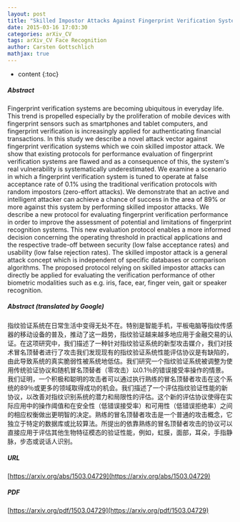 ```yaml
---
layout: post
title: "Skilled Impostor Attacks Against Fingerprint Verification Systems And Its Remedy"
date: 2015-03-16 17:03:30
categories: arXiv_CV
tags: arXiv_CV Face Recognition
author: Carsten Gottschlich
mathjax: true
---
```


* content
{:toc}

##### Abstract
Fingerprint verification systems are becoming ubiquitous in everyday life. This trend is propelled especially by the proliferation of mobile devices with fingerprint sensors such as smartphones and tablet computers, and fingerprint verification is increasingly applied for authenticating financial transactions. In this study we describe a novel attack vector against fingerprint verification systems which we coin skilled impostor attack. We show that existing protocols for performance evaluation of fingerprint verification systems are flawed and as a consequence of this, the system's real vulnerability is systematically underestimated. We examine a scenario in which a fingerprint verification system is tuned to operate at false acceptance rate of 0.1% using the traditional verification protocols with random impostors (zero-effort attacks). We demonstrate that an active and intelligent attacker can achieve a chance of success in the area of 89% or more against this system by performing skilled impostor attacks. We describe a new protocol for evaluating fingerprint verification performance in order to improve the assessment of potential and limitations of fingerprint recognition systems. This new evaluation protocol enables a more informed decision concerning the operating threshold in practical applications and the respective trade-off between security (low false acceptance rates) and usability (low false rejection rates). The skilled impostor attack is a general attack concept which is independent of specific databases or comparison algorithms. The proposed protocol relying on skilled impostor attacks can directly be applied for evaluating the verification performance of other biometric modalities such as e.g. iris, face, ear, finger vein, gait or speaker recognition.

##### Abstract (translated by Google)
指纹验证系统在日常生活中变得无处不在。特别是智能手机，平板电脑等指纹传感器的移动设备的普及，推动了这一趋势，指纹验证越来越多地应用于金融交易的认证。在这项研究中，我们描述了一种针对指纹验证系统的新型攻击媒介，我们对技术冒名顶替者进行了攻击我们发现现有的指纹验证系统性能评估协议是有缺陷的，由此导致系统的真实脆弱性被系统地低估。我们研究一个指纹验证系统被调整为使用传统验证协议和随机冒名顶替者（零攻击）以0.1％的错误接受率操作的情景。我们证明，一个积极和聪明的攻击者可以通过执行熟练的冒名顶替者攻击在这个系统的89％或更多的领域取得成功的机会。我们描述了一个评估指纹验证性能的新协议，以改善对指纹识别系统的潜力和局限性的评估。这个新的评估协议使得在实际应用中的操作阈值和在安全性（低错误接受率）和可用性（低错误拒绝率）之间的相应权衡做出更明智的决定。熟练的冒名顶替者攻击是一个普通的攻击概念，它独立于特定的数据库或比较算法。所提出的依靠熟练的冒名顶替者攻击的协议可以直接应用于评估其他生物特征模态的验证性能，例如，虹膜，面部，耳朵，手指静脉，步态或说话人识别。

##### URL
[https://arxiv.org/abs/1503.04729](https://arxiv.org/abs/1503.04729)

##### PDF
[https://arxiv.org/pdf/1503.04729](https://arxiv.org/pdf/1503.04729)

